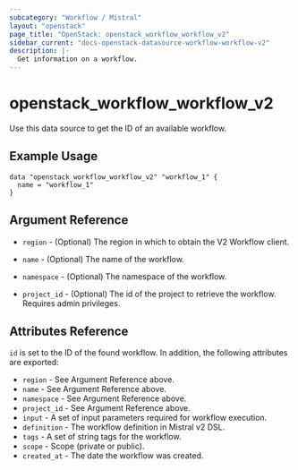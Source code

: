 ```yaml
---
subcategory: "Workflow / Mistral"
layout: "openstack"
page_title: "OpenStack: openstack_workflow_workflow_v2"
sidebar_current: "docs-openstack-datasource-workflow-workflow-v2"
description: |-
  Get information on a workflow.
---
```


# openstack\_workflow\_workflow_v2

Use this data source to get the ID of an available workflow.

## Example Usage

```hcl
data "openstack_workflow_workflow_v2" "workflow_1" {
  name = "workflow_1"
}
```

## Argument Reference

* `region` - (Optional) The region in which to obtain the V2 Workflow client.

* `name` - (Optional) The name of the workflow.

* `namespace` - (Optional) The namespace of the workflow.

* `project_id` - (Optional) The id of the project to retrieve the workflow.
    Requires admin privileges.

## Attributes Reference

`id` is set to the ID of the found workflow. In addition, the following attributes
are exported:

* `region` - See Argument Reference above.
* `name` - See Argument Reference above.
* `namespace` - See Argument Reference above.
* `project_id` - See Argument Reference above.
* `input` - A set of input parameters required for workflow execution.
* `definition` - The workflow definition in Mistral v2 DSL.
* `tags` - A set of string tags for the workflow.
* `scope` - Scope (private or public).
* `created_at` - The date the workflow was created.
